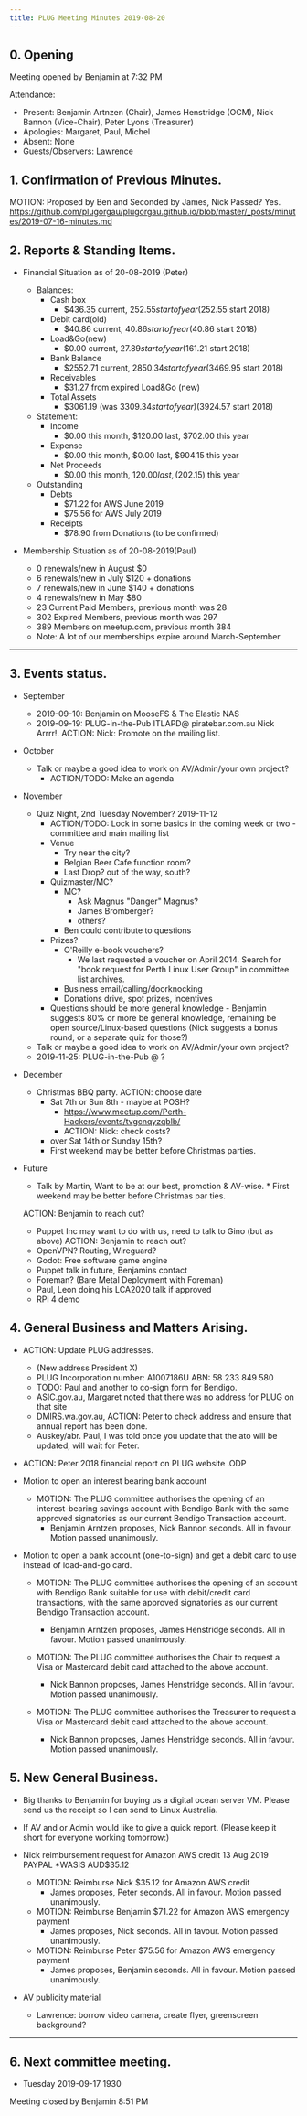 ```yaml
---
title: PLUG Meeting Minutes 2019-08-20
---
```


## 0. Opening
Meeting opened by Benjamin at 7:32 PM

Attendance:
* Present: Benjamin Artnzen (Chair), James Henstridge (OCM), Nick Bannon (Vice-Chair), Peter Lyons (Treasurer)
* Apologies: Margaret, Paul, Michel
* Absent: None
* Guests/Observers: Lawrence

## 1. Confirmation of Previous Minutes.
MOTION: Proposed by Ben and Seconded by James, Nick Passed? Yes.
https://github.com/plugorgau/plugorgau.github.io/blob/master/_posts/minutes/2019-07-16-minutes.md

## 2. Reports & Standing Items.
* Financial Situation as of 20-08-2019 (Peter)
  * Balances:
    * Cash box
      * $436.35 current, $252.55 start of year  ($252.55 start 2018)
    * Debit card(old)
      * $40.86 current, $40.86 start of year            ($40.86  start 2018)
    * Load&Go(new)
      * $0.00 current, $27.89 start of year    ($161.21 start 2018)
    * Bank Balance
      * $2552.71 current, $2850.34 start of year        ($3469.95 start 2018)
    * Receivables
      * $31.27 from expired Load&Go (new)
    * Total Assets
      * $3061.19 (was $3309.34 start of year)   ($3924.57 start 2018)
  * Statement:
    * Income
      * $0.00 this month,     $120.00 last, $702.00 this year
    * Expense
      * $0.00 this month,     $0.00 last, $904.15 this year
    * Net Proceeds
      * $0.00 this month,    $120.00 last, ($202.15) this year
  * Outstanding
    * Debts
      * $71.22 for AWS June 2019
      * $75.56 for AWS July 2019
    * Receipts
      * $78.90 from Donations (to be confirmed)
  
* Membership Situation as of 20-08-2019(Paul)
  * 0 renewals/new in August $0
  *	6 renewals/new in July $120 + donations
  *	7 renewals/new in June $140 + donations
  * 4 renewals/new in May $80
  * 23 Current Paid Members, previous month was 28
  * 302 Expired Members, previous month was 297
  * 389 Members on meetup.com, previous month 384
  * Note: A lot of our memberships expire around March-September

----
## 3. Events status.
* September
   * 2019-09-10: Benjamin on MooseFS & The Elastic NAS
   * 2019-09-19: PLUG-in-the-Pub ITLAPD@ piratebar.com.au Nick Arrrr!.
   ACTION: Nick: Promote on the mailing list.
* October
   * Talk or maybe a good idea to work on AV/Admin/your own project?
     * ACTION/TODO: Make an agenda
* November
   * Quiz Night, 2nd Tuesday November? 2019-11-12
     * ACTION/TODO: Lock in some basics in the coming week or two - committee and main mailing list
     * Venue
       * Try near the city?
       * Belgian Beer Cafe function room?
       * Last Drop? out of the way, south?
     * Quizmaster/MC?
       * MC?
         * Ask Magnus "Danger" Magnus?
         * James Bromberger?
         * others?
       * Ben could contribute to questions 
     * Prizes?
       * O'Reilly e-book vouchers?
          * We last requested a voucher on April 2014.  Search for "book request for Perth Linux User Group" in committee list archives.
       * Business email/calling/doorknocking
       * Donations drive, spot prizes, incentives 
     * Questions should be more general knowledge - 
       Benjamin suggests 80% or more be general knowledge, remaining
       be open source/Linux-based questions
       (Nick suggests a bonus round, or a separate quiz for those?)
   * Talk or maybe a good idea to work on AV/Admin/your own project?
   * 2019-11-25: PLUG-in-the-Pub @ ?
* December
   * Christmas BBQ party.
   ACTION: choose date
     * Sat 7th or Sun 8th - maybe at POSH?
       * https://www.meetup.com/Perth-Hackers/events/tvgcnqyzqblb/
       * ACTION: Nick: check costs?
     * over Sat 14th or Sunday 15th?
     * First weekend may be better before Christmas parties.
* Future
   * Talk by Martin, Want to be at our best, promotion & AV-wise.   * First weekend may be better before Christmas par  ties.

   ACTION: Benjamin to reach out?
   * Puppet Inc may want to do with us, need to talk to Gino (but as above)
   ACTION: Benjamin to reach out?
   * OpenVPN? Routing, Wireguard?
   * Godot: Free software game engine
   * Puppet talk in future, Benjamins contact
   * Foreman? (Bare Metal Deployment with Foreman)
   * Paul, Leon doing his LCA2020 talk if approved
   * RPi 4 demo

## 4. General Business and Matters Arising.
* ACTION: Update PLUG addresses.
  * (New address President X)
  * PLUG Incorporation number: A1007186U ABN: 58 233 849 580
  * TODO: Paul and another to co-sign form for Bendigo.
  * ASIC.gov.au, Margaret noted that there was no address for PLUG on that site
  * DMIRS.wa.gov.au, ACTION: Peter to check address and ensure that annual report has been done.
  * Auskey/abr. Paul, I was told once you update that the ato will be updated, will wait for Peter.
* ACTION: Peter 2018 financial report on PLUG website .ODP

* Motion to open an interest bearing bank account
  * MOTION: The PLUG committee authorises the opening of an
    interest-bearing savings account with Bendigo Bank with
    the same approved signatories as our current Bendigo
    Transaction account.
     * Benjamin Arntzen proposes, Nick Bannon seconds. All in favour. Motion passed unanimously.

* Motion to open a bank account (one-to-sign) and get a debit card to use instead of load-and-go card.
  * MOTION: The PLUG committee authorises the opening of an
    account with Bendigo Bank suitable for use with debit/credit
    card transactions, with the same approved signatories as our
    current Bendigo Transaction account.
     * Benjamin Arntzen proposes, James Henstridge seconds. All in favour. Motion passed unanimously.

  * MOTION: The PLUG committee authorises the Chair
    to request a Visa or Mastercard debit card attached
    to the above account.
     * Nick Bannon proposes, James Henstridge seconds. All in favour. Motion passed unanimously.

  * MOTION: The PLUG committee authorises the Treasurer
    to request a Visa or Mastercard debit card attached
    to the above account.
     * Nick Bannon proposes, James Henstridge seconds. All in favour. Motion passed unanimously.

## 5. New General Business.
  * Big thanks to Benjamin for buying us a digital ocean server VM. Please send us the receipt so I can send to Linux Australia.
  * If AV and or Admin would like to give a quick report. 
    (Please keep it short for everyone working tomorrow:)
  * Nick reimbursement request for Amazon AWS credit  13 Aug 2019 PAYPAL *WASIS AUD$35.12
    * MOTION: Reimburse Nick $35.12 for Amazon AWS credit
      * James proposes, Peter seconds. All in favour. Motion passed unanimously.
    * MOTION: Reimburse Benjamin $71.22 for Amazon AWS emergency payment
      * James proposes, Nick seconds. All in favour. Motion passed unanimously.
    * MOTION: Reimburse Peter $75.56 for Amazon AWS emergency payment
      * James proposes, Benjamin seconds. All in favour. Motion passed unanimously.

  * AV publicity material
    * Lawrence: borrow video camera, create flyer, greenscreen background?

----

## 6. Next committee meeting.
* Tuesday 2019-09-17 1930

Meeting closed by Benjamin 8:51 PM
